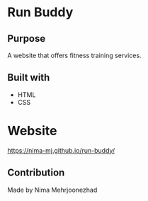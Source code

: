 # Run Buddy

## Purpose
A website that offers fitness training services.

## Built with 
* HTML
* CSS

# Website
https://nima-mj.github.io/run-buddy/

## Contribution
Made by Nima Mehrjoonezhad
